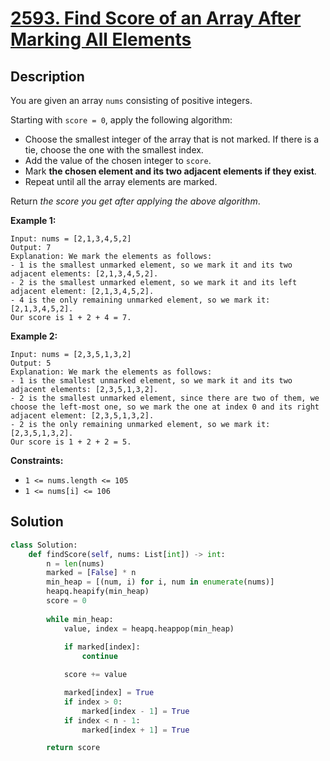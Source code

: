 # [2593. Find Score of an Array After Marking All Elements](https://leetcode.com/problems/find-score-of-an-array-after-marking-all-elements/description/?envType=daily-question&envId=2024-12-13)

## Description

You are given an array `nums` consisting of positive integers.

Starting with `score = 0`, apply the following algorithm:

- Choose the smallest integer of the array that is not marked. If there is a tie, choose the one with the smallest index.
- Add the value of the chosen integer to `score`.
- Mark **the chosen element and its two adjacent elements if they exist**.
- Repeat until all the array elements are marked.

Return *the score you get after applying the above algorithm*.

**Example 1:**

```
Input: nums = [2,1,3,4,5,2]
Output: 7
Explanation: We mark the elements as follows:
- 1 is the smallest unmarked element, so we mark it and its two adjacent elements: [2,1,3,4,5,2].
- 2 is the smallest unmarked element, so we mark it and its left adjacent element: [2,1,3,4,5,2].
- 4 is the only remaining unmarked element, so we mark it: [2,1,3,4,5,2].
Our score is 1 + 2 + 4 = 7.

```

**Example 2:**

```
Input: nums = [2,3,5,1,3,2]
Output: 5
Explanation: We mark the elements as follows:
- 1 is the smallest unmarked element, so we mark it and its two adjacent elements: [2,3,5,1,3,2].
- 2 is the smallest unmarked element, since there are two of them, we choose the left-most one, so we mark the one at index 0 and its right adjacent element: [2,3,5,1,3,2].
- 2 is the only remaining unmarked element, so we mark it: [2,3,5,1,3,2].
Our score is 1 + 2 + 2 = 5.

```

**Constraints:**

- `1 <= nums.length <= 105`
- `1 <= nums[i] <= 106`

## Solution

```python
class Solution:
    def findScore(self, nums: List[int]) -> int:
        n = len(nums)
        marked = [False] * n  
        min_heap = [(num, i) for i, num in enumerate(nums)]  
        heapq.heapify(min_heap) 
        score = 0
        
        while min_heap:
            value, index = heapq.heappop(min_heap)
            
            if marked[index]:
                continue

            score += value

            marked[index] = True
            if index > 0:  
                marked[index - 1] = True
            if index < n - 1: 
                marked[index + 1] = True

        return score

```
